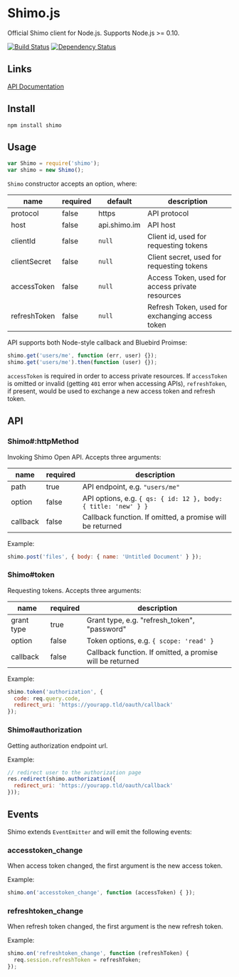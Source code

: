 # Shimo.js
Official Shimo client for Node.js. Supports Node.js >= 0.10.

[![Build Status](https://travis-ci.org/shimohq/shimo.js.svg?branch=master)](https://travis-ci.org/shimohq/shimo.js)
[![Dependency Status](https://david-dm.org/shimohq/shimo.js.svg)](https://david-dm.org/shimohq/shimo.js)

## Links

[API Documentation](http://shimohq.github.io/doc)

## Install

```shell
npm install shimo
```

## Usage

```javascript
var Shimo = require('shimo');
var shimo = new Shimo();
```

`Shimo` constructor accepts an option, where:

| name         | required | default      | description                                     |
|--------------|----------|--------------|-------------------------------------------------|
| protocol     | false    | https        | API protocol                                    |
| host         | false    | api.shimo.im | API host                                        |
| clientId     | false    | `null`       | Client id, used for requesting tokens           |
| clientSecret | false    | `null`       | Client secret, used for requesting tokens       |
| accessToken  | false    | `null`       | Access Token, used for access private resources |
| refreshToken | false    | `null`       | Refresh Token, used for exchanging access token |

API supports both Node-style callback and Bluebird Proimse:

```javascript
shimo.get('users/me', function (err, user) {});
shimo.get('users/me').then(function (user) {});
```

`accessToken` is required in order to access private resources. If `accessToken` is omitted or invalid (getting `401` error when accessing APIs), `refreshToken`, if present, would be used to exchange a new access token and refresh token.

## API

### Shimo#:httpMethod

Invoking Shimo Open API. Accepts three arguments:

| name     | required | description                                                    |
|----------|----------|----------------------------------------------------------------|
| path     | true     | API endpoint, e.g. `"users/me"`                                |
| option   | false    | API options, e.g. `{ qs: { id: 12 }, body: { title: 'new' } }` |
| callback | false    | Callback function. If omitted, a promise will be returned      |

Example:

```javascript
shimo.post('files', { body: { name: 'Untitled Document' } });
```

### Shimo#token

Requesting tokens. Accepts three arguments:

| name       | required | description                                               |
|------------|----------|-----------------------------------------------------------|
| grant type | true     | Grant type, e.g. "refresh_token", "password"              |
| option     | false    | Token options, e.g. `{ scope: 'read' }`                   |
| callback   | false    | Callback function. If omitted, a promise will be returned |

Example:

```javascript
shimo.token('authorization', {
  code: req.query.code,
  redirect_uri: 'https://yourapp.tld/oauth/callback'
});
```

### Shimo#authorization

Getting authorization endpoint url.

Example:

```javascript
// redirect user to the authorization page
res.redirect(shimo.authorization({
  redirect_uri: 'https://yourapp.tld/oauth/callback'
}));
```

## Events

Shimo extends `EventEmitter` and will emit the following events:

### accesstoken_change

When access token changed, the first argument is the new access token.

Example:
```javascript
shimo.on('accesstoken_change', function (accessToken) { });
```

### refreshtoken_change

When refresh token changed, the first argument is the new refresh token.

Example:
```javascript
shimo.on('refreshtoken_change', function (refreshToken) {
  req.session.refreshToken = refreshToken;
});
```
